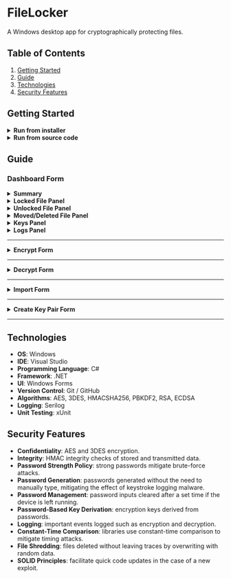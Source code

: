 # FileLocker

A Windows desktop app for cryptographically protecting files.

## Table of Contents

1. [Getting Started](#getting-started)
2. [Guide](#guide)
3. [Technologies](#technologies)
4. [Security Features](#security-features)

## Getting Started

<details>
<summary><strong>Run from installer</strong></summary>

<strong>Import Certificate</strong>

---

1. Download the .cer file from [Releases](https://github.com/EvanHei/FileLocker/releases)
   (SHA256 below)

```SHA256
3f21fed3bb718a54e5e0beddf99e02429032a3ca38a696f09894620201db125a
```

2. Right-click the file and click "Install Certificate"

<img src="./images/InstallCertificate.png" width="200">

3. Select "Local Machine" and click "Next" (you may need to grant permission in a popup window)

<img src="./images/CertificateImportWizard.png" width="400">

4. Select "Place all certificates in the following store" and click "Browse"

<img src="./images/CertificateStore.png" width="400">

5. Select "Trusted Root Certification Authorities", click "OK", and click "Next" on the Certificate Import Wizard

<img src="./images/SelectCertificateStore.png" width="300">

6. Click "Finish"

<img src="./images/CompleteCertificateImport.png" width="400">

<br>
<strong>Installation</strong>

---

1. Download the .msixbundle file from [Releases](https://github.com/EvanHei/FileLocker/releases) (SHA256 below)

```SHA256
77bd9a0ce98171bf5335f21b3ff38a2a0a81b85e4d4f7f5baa2361cdf304257a
```

2. Double-click the file and click "Install"

<img src="./images/InstallFileLocker.png" width="400">

3. Search "FileLocker" in the Windows search bar
4. Click "Open" to run and "Uninstall" to uninstall

<img src="./images/OpenFileLocker.png" width="300">

<br>
<strong>Remove Certificate</strong>

---

1. Search "certificates" in the Windows search bar

<img src="./images/SearchCertificates.png" width="400">

2. Open "Manage user certificates"
3. Navigate to "Trusted Root Certification Authorities/Certificates," find the certificate issued by "Evan Heidebrink" to "Evan Heidebrink", right-click, and click "Delete"

<img src="./images/DeleteCertificate.png" width="800">

4. Click "Yes"

<img src="./images/ConfirmDeleteCertificate.png" width="300">

</details>

<details>
<summary><strong>Run from source code</strong></summary>
Download the .NET SDK from Microsoft's website <a href="https://dotnet.microsoft.com/download"> here</a>. Verify installation by running the following command in a terminal:

```bash
dotnet --version
```

Navigate to FileLocker\WinFormsUI\ and launch the app with the following command:

```bash
dotnet run
```

</details>

## Guide

### Dashboard Form

<details>
<summary><strong>Summary</strong></summary>
The Dashboard Form displays files added to FileLocker's scope, allows addition of files, provides a key generation service, and log navigation feature.

- **Guide 📖**: opens the GitHub repository in the default browser.
- **Keys 🔑**: displays the key panel.
- **Logs 📜**: displays the log panel.
- **Add ▼**: shows dropdown options to add files to the scope by manually selecting or importing an archive.
- **File List**: right click on a file to display options or drag and drop files onto the list to add them.
- **Search Box**: filters files based on the search query. Filter by file type by searching `.txt` or `.png`, or filter by algorithm by searching `.aes` or `.3des`.

<img src="./images/DashboardForm_NoFilesPanel.png" width="1000">

</details>

<details>
<summary><strong>Locked File Panel</strong></summary>
A locked file can be decrypted, shredded, shown in File Explorer, or exported.

- **📋 Path**: copies the path to the clipboard.
- **📋 SHA**: copies the SHA to the clipboard.
- **Decrypt 🔑**: opens the Decrypt Form.
- **Shred 🗑️**: shreds the file by overwriting its contents with random data and then deleting.
- **Explorer 📁**: launches File Explorer with the file selected.
- **Export 📤**: exports the file to a .zip archive.

<img src="./images/DashboardForm_LockedPanel.png" width="1000">

</details>

<details>
<summary><strong>Unlocked File Panel</strong></summary>
An unlocked file can be encrypted, shredded, or shown in File Explorer.

- **📋 Path**: copies the path to the clipboard.
- **📋 SHA**: copies the SHA to the clipboard.
- **Encrypt 🔐**: opens the Encrypt Form.
- **Shred 🗑️**: shreds the file by overwriting its contents with random data and then deleting.
- **Explorer 📁**: launches File Explorer with the file selected.

<img src="./images/DashboardForm_UnlockedPanel.png" width="1000">
</details>

<details>
<summary><strong>Moved/Deleted File Panel</strong></summary>
An moved or deleted file can be relocated or removed from scope.

- **Relocate**: find the moved file.
- **Remove**: remove file from scope.

<img src="./images/DashboardForm_RelocationPanel.png" width="1000">
</details>

<details>
<summary><strong>Keys Panel</strong></summary>
Keys pairs can be created and public keys can be imported.

- **Create**: opens the Create Key Pair Form.
- **Import**: imports a selected public key archive.
- **Key Lists**: right click on a key to display options.

<img src="./images/DashboardForm_KeysPanel.png" width="1000">
</details>

<details>
<summary><strong>Logs Panel</strong></summary>
Logs can be viewed and navigated using the various filters.

- **Level**: filter by log level.
- **All time**: display all logs.
- **Last Month**: display logs within the last month.
- **Last Week**: display logs within the last week.
- **Last Day**: display logs within the last day.
- **Search Box**: filters logs based on the search query.

<img src="./images/DashboardForm_LogsPanel.png" width="1000">
</details>

---

<details>
<summary><strong>Encrypt Form</strong></summary>
<img src="./images/EncryptForm.png" width="400">

The Encrypt Form allows encryption by choosing an industry-standard encryption algorithm such as AES or 3DES and providing a strength-enforced password. Password fields are cleared after 30 seconds of inactivity.

- **Generate Random**: generates a random password that satisfies the strength policy.
- **Clear**: erases both password fields.
- **→**: encrypts the file with the provided password. If lost, the file cannot be decrypted. FileLocker maintains a zero-knowledge policy.
- **👁**: shows or hides the password fields.

</details>

---

<details>
<summary><strong>Decrypt Form</strong></summary>
<img src="./images/DecryptForm.png" width="400">

The Decrypt Form allows decryption by providing the encryption password. Password field is cleared after 30 seconds of inactivity.

- **→**: decrypts the file with the provided password, if correct.
- **👁**: shows or hides the password fields.
</details>

---

<details>
<summary><strong>Import Form</strong></summary>
<img src="./images/ImportForm.png" width="400">

The Import Form allows an import of a .zip archive.

- **Open**: choose a .zip archive.
- **Save To**: the location where the file will be saved.
- **Import**: loads the archive and saves the file to the chosen location.
</details>

---

<details>
<summary><strong>Create Key Pair Form</strong></summary>
<img src="./images/CreateKeyPairForm.png" width="400">

The Create Key Pair Form allows creation of a public/private key pair.

- **Generate Random**: generates a random password that satisfies the strength policy.
- **Clear**: erases both password fields.
- **→**: creates the key pair and encrypts the private key with the provided password. If lost, the key cannot be used to sign. FileLocker maintains a zero-knowledge policy.
- **👁**: shows or hides the password fields.

</details>

---

## Technologies

- **OS**: Windows
- **IDE**: Visual Studio
- **Programming Language**: C#
- **Framework**: .NET
- **UI**: Windows Forms
- **Version Control**: Git / GitHub
- **Algorithms**: AES, 3DES, HMACSHA256, PBKDF2, RSA, ECDSA
- **Logging**: Serilog
- **Unit Testing**: xUnit

## Security Features

- **Confidentiality**: AES and 3DES encryption.
- **Integrity**: HMAC integrity checks of stored and transmitted data.
- **Password Strength Policy**: strong passwords mitigate brute-force attacks.
- **Password Generation**: passwords generated without the need to manually type, mitigating the effect of keystroke logging malware.
- **Password Management**: password inputs cleared after a set time if the device is left running.
- **Password-Based Key Derivation**: encryption keys derived from passwords.
- **Logging**: important events logged such as encryption and decryption.
- **Constant-Time Comparison**: libraries use constant-time comparison to mitigate timing attacks.
- **File Shredding**: files deleted without leaving traces by overwriting with random data.
- **SOLID Principles**: facilitate quick code updates in the case of a new exploit.
